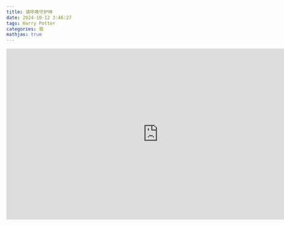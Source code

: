 ```yaml
---
title: 请呼唤守护神
date: 2024-10-12 3:46:27
tags: Harry Potter
categories: 我
mathjax: true
---
```




<iframe src="https://1drv.ms/v/s!AtGNH7g2_ZP_g2ABZULVETQIDtpP?embed=1" width="800" height="450" frameborder="0" scrolling="no" allowfullscreen></iframe>
